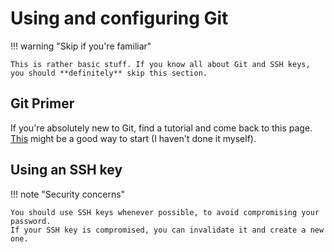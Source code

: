 # Using and configuring Git

!!! warning "Skip if you're familiar"

    This is rather basic stuff. If you know all about Git and SSH keys, you should **definitely** skip this section.

## Git Primer

If you're absolutely new to Git, find a tutorial and come back to this page.
[This](https://learngitbranching.js.org/) might be a good way to start (I haven't done it myself).

## Using an SSH key

!!! note "Security concerns"

    You should use SSH keys whenever possible, to avoid compromising your password.
    If your SSH key is compromised, you can invalidate it and create a new one.
